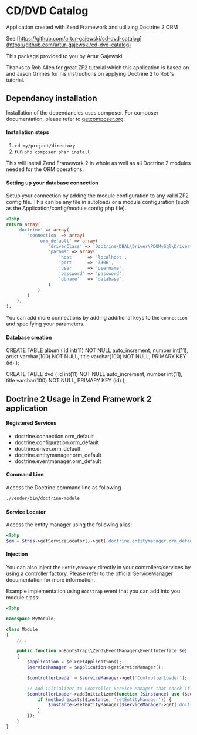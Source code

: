 # CD/DVD Catalog

Application created with Zend Framework and utilizing Doctrine 2 ORM

See [https://github.com/artur-gajewski/cd-dvd-catalog](https://github.com/artur-gajewski/cd-dvd-catalog)

This package provided to you by Artur Gajewski

Thanks to Rob Allen for great ZF2 tutorial which this application is based on and Jason Grimes for his instructions on applying Doctrine 2 to Rob's tutorial.

## Dependancy installation

Installation of the dependancies uses composer. For composer documentation, please refer to
[getcomposer.org](http://getcomposer.org/).


#### Installation steps

  1. `cd my/project/directory`
  2. run `php composer.phar install`

This will install Zend Framework 2 in whole as well as all Doctrine 2 modules needed for the ORM operations.


#### Setting up your database connection

Setup your connection by adding the module configuration to any valid ZF2 config file. This can be any file in autoload/
or a module configuration (such as the Application/config/module.config.php file).

```php
<?php
return array(
    'doctrine' => array(
        'connection' => array(
            'orm_default' => array(
                'driverClass' => 'Doctrine\DBAL\Driver\PDOMySql\Driver',
                'params' => array(
                    'host'     => 'localhost',
                    'port'     => '3306',
                    'user'     => 'username',
                    'password' => 'password',
                    'dbname'   => 'database',
                )
            )
        )
    ),
);
```

You can add more connections by adding additional keys to the `connection` and specifying your parameters.


#### Database creation

CREATE TABLE album (
  id int(11) NOT NULL auto_increment,
  number int(11),
  artist varchar(100) NOT NULL,
  title varchar(100) NOT NULL,
  PRIMARY KEY (id)
);

CREATE TABLE dvd (
  id int(11) NOT NULL auto_increment,
  number int(11),
  title varchar(100) NOT NULL,
  PRIMARY KEY (id)
);


## Doctrine 2 Usage in Zend Framework 2 application

#### Registered Services

 * doctrine.connection.orm_default
 * doctrine.configuration.orm_default
 * doctrine.driver.orm_default
 * doctrine.entitymanager.orm_default
 * doctrine.eventmanager.orm_default

#### Command Line
Access the Doctrine command line as following

```sh
./vendor/bin/doctrine-module
```

#### Service Locator
Access the entity manager using the following alias:

```php
<?php
$em = $this->getServiceLocator()->get('doctrine.entitymanager.orm_default');
```

#### Injection
You can also inject the `EntityManager` directly in your controllers/services by using a controller factory. Please
refer to the official ServiceManager documentation for more information.

Example implementation using `Boostrap` event that you can add into you module class:
```php
<?php

namespace MyModule;

class Module
{
    //..

    public function onBootstrap(\Zend\EventManager\EventInterface $e)
    {
        $application = $e->getApplication();
        $serviceManager = $application->getServiceManager();

        $controllerLoader = $serviceManager->get('ControllerLoader');

        // Add initializer to Controller Service Manager that check if controllers needs entity manager injection
        $controllerLoader->addInitializer(function ($instance) use ($serviceManager) {
            if (method_exists($instance, 'setEntityManager')) {
                $instance->setEntityManager($serviceManager->get('doctrine.entitymanager.orm_default'));
            }
        });
    }
}
```



